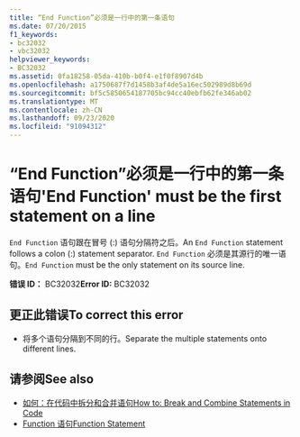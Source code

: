 ```yaml
---
title: “End Function”必须是一行中的第一条语句
ms.date: 07/20/2015
f1_keywords:
- bc32032
- vbc32032
helpviewer_keywords:
- BC32032
ms.assetid: 0fa18258-05da-410b-b0f4-e1f0f8907d4b
ms.openlocfilehash: a1750687f7d1458b3af4de5a16ec502989d8b69d
ms.sourcegitcommit: bf5c5850654187705bc94cc40ebfb62fe346ab02
ms.translationtype: MT
ms.contentlocale: zh-CN
ms.lasthandoff: 09/23/2020
ms.locfileid: "91094312"
---
```

# <a name="end-function-must-be-the-first-statement-on-a-line"></a><span data-ttu-id="9ab54-102">“End Function”必须是一行中的第一条语句</span><span class="sxs-lookup"><span data-stu-id="9ab54-102">'End Function' must be the first statement on a line</span></span>

<span data-ttu-id="9ab54-103">`End Function` 语句跟在冒号 (:) 语句分隔符之后。</span><span class="sxs-lookup"><span data-stu-id="9ab54-103">An `End Function` statement follows a colon (:) statement separator.</span></span> <span data-ttu-id="9ab54-104">`End Function` 必须是其源行的唯一语句。</span><span class="sxs-lookup"><span data-stu-id="9ab54-104">`End Function` must be the only statement on its source line.</span></span>  
  
 <span data-ttu-id="9ab54-105">**错误 ID：** BC32032</span><span class="sxs-lookup"><span data-stu-id="9ab54-105">**Error ID:** BC32032</span></span>  
  
## <a name="to-correct-this-error"></a><span data-ttu-id="9ab54-106">更正此错误</span><span class="sxs-lookup"><span data-stu-id="9ab54-106">To correct this error</span></span>  
  
- <span data-ttu-id="9ab54-107">将多个语句分隔到不同的行。</span><span class="sxs-lookup"><span data-stu-id="9ab54-107">Separate the multiple statements onto different lines.</span></span>  
  
## <a name="see-also"></a><span data-ttu-id="9ab54-108">请参阅</span><span class="sxs-lookup"><span data-stu-id="9ab54-108">See also</span></span>

- [<span data-ttu-id="9ab54-109">如何：在代码中拆分和合并语句</span><span class="sxs-lookup"><span data-stu-id="9ab54-109">How to: Break and Combine Statements in Code</span></span>](../programming-guide/program-structure/how-to-break-and-combine-statements-in-code.md)
- [<span data-ttu-id="9ab54-110">Function 语句</span><span class="sxs-lookup"><span data-stu-id="9ab54-110">Function Statement</span></span>](../language-reference/statements/function-statement.md)
